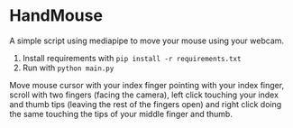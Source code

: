 # HandMouse
A simple script using mediapipe to move your mouse using your webcam.

1) Install requirements with `pip install -r requirements.txt`
2) Run with `python main.py`

Move mouse cursor with your index finger pointing with your index finger, scroll with two fingers (facing the camera), left click touching your index and thumb tips (leaving the rest of the fingers open) and right click doing the same touching the tips of your middle finger and thumb.
